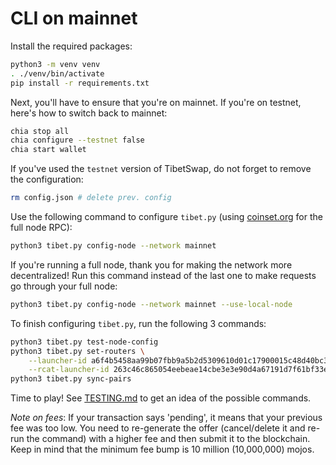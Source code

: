# CLI on mainnet

Install the required packages:

```bash
python3 -m venv venv
. ./venv/bin/activate
pip install -r requirements.txt
```

Next, you'll have to ensure that you're on mainnet. If you're on testnet, here's how to switch back to mainnet:

```bash
chia stop all
chia configure --testnet false
chia start wallet
```

If you've used the `testnet` version of TibetSwap, do not forget to remove the configuration:


```bash
rm config.json # delete prev. config
```

Use the following command to configure `tibet.py` (using [coinset.org](https://www.coinset.org/) for the full node RPC):
```bash
python3 tibet.py config-node --network mainnet
```

If you're running a full node, thank you for making the network more decentralized! Run this command instead of the last one to make requests go through your full node:

```bash
python3 tibet.py config-node --network mainnet --use-local-node
```

To finish configuring `tibet.py`, run the following 3 commands:

```bash
python3 tibet.py test-node-config
python3 tibet.py set-routers \
    --launcher-id a6f4b5458aa99b07fbb9a5b2d5309610d01c17900015c48d40bc321b15fe64bd \
    --rcat-launcher-id 263c46c865054eebeae14cbe3e3e90d4a67191d7f61bf33eb94101e5bf88104f
python3 tibet.py sync-pairs
```

Time to play! See [TESTING.md](TESTING.md) to get an idea of the possible commands.

*Note on fees*: If your transaction says 'pending', it means that your previous fee was too low. You need to re-generate the offer (cancel/delete it and re-run the command) with a higher fee and then submit it to the blockchain. Keep in mind that the minimum fee bump is 10 million (10,000,000) mojos.

